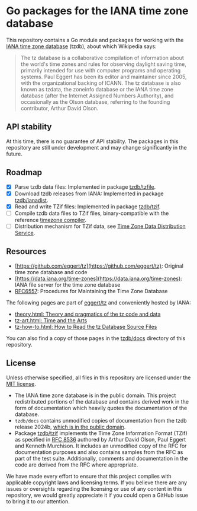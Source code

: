 # Go packages for the IANA time zone database
This repository contains a Go module and packages for working with the [IANA time zone database](https://en.wikipedia.org/wiki/Tz_database) (tzdb), about which Wikipedia says:

> The tz database is a collaborative compilation of information about the world's time zones and rules for observing daylight saving time,
> primarily intended for use with computer programs and operating systems.
> Paul Eggert has been its editor and maintainer since 2005, with the organizational backing of ICANN.
> The tz database is also known as tzdata, the zoneinfo database or the IANA time zone database (after the Internet Assigned Numbers Authority),
> and occasionally as the Olson database, referring to the founding contributor, Arthur David Olson.

## API stability
At this time, there is no guarantee of API stability. 
The packages in this repository are still under development and may change significantly in the future.

## Roadmap

- [x] Parse tzdb data files: Implemented in package [tzdb/tzfile](./tzdb/tzfile).
- [x] Download tzdb releases from IANA: Implemented in package [tzdb/ianadist](./tzdb/ianadist).
- [x] Read and write TZif files: Implemented in package [tzdb/tzif](./tzdb/tzif).
- [ ] Compile tzdb data files to TZif files, binary-compatible with the reference [timezone compiler](https://data.iana.org/time-zones/code/zic.8.txt).
- [ ] Distribution mechanism for TZif data, see [Time Zone Data Distribution Service](https://datatracker.ietf.org/wg/tzdist/documents/).

## Resources
- [https://github.com/eggert/tz](https://github.com/eggert/tz): Original time zone database and code
- [https://data.iana.org/time-zones](https://data.iana.org/time-zones): IANA file server for the time zone database
- [RFC6557](https://datatracker.ietf.org/doc/html/rfc6557): Procedures for Maintaining the Time Zone Database

The following pages are part of [eggert/tz](https://github.com/eggert/tz) and conveniently hosted by IANA:

- [theory.html: Theory and pragmatics of the tz code and data](https://data.iana.org/time-zones/code/theory.html)
- [tz-art.html: Time and the Arts](https://data.iana.org/time-zones/code/tz-art.html)
- [tz-how-to.html: How to Read the tz Database Source Files](https://data.iana.org/time-zones/code/tz-how-to.html)

You can also find a copy of those pages in the [tzdb/docs](./tzdb/docs) directory of this repository.

## License
Unless otherwise specified, all files in this repository are licensed under the [MIT license](LICENSE).

- The IANA time zone database is in the public domain.
  This project redistributed portions of the database and contains derived work 
  in the form of documentation which heavily quotes the documentation of the database.
- `tzdb/docs` contains unmodified copies of documentation from the tzdb release 2024b,
  [which is in the public domain](https://data.iana.org/time-zones/tzdb-2024b/LICENSE).
- Package [tzdb/tzif](./tzdb/tzif) implements the Time Zone Information Format (TZif) as specified in [RFC 8536](https://tools.ietf.org/html/rfc8536) authored by Arthur David Olson, Paul Eggert and Kenneth Murchison.
  It includes an unmodified copy of the RFC for documentation purposes and also contains samples from the RFC as part of the test suite. Additionally, comments and documentation in the code are derived from the RFC where appropriate.

We have made every effort to ensure that this project complies with applicable copyright laws and licensing terms. 
If you believe there are any issues or oversights regarding the licensing or use of any content in this repository, we would greatly appreciate it if you could open a GitHub issue to bring it to our attention.

